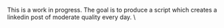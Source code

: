 This is a work in progress. The goal is to produce a script which creates a linkedin post of moderate quality every day. \